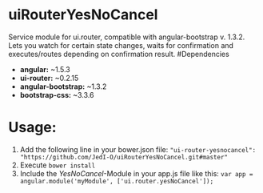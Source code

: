 # uiRouterYesNoCancel
Service module for ui.router, compatible with angular-bootstrap v. 1.3.2. Lets you watch for certain state changes, waits for confirmation and executes/routes depending on confirmation result.
#Dependencies
* **angular:** ~1.5.3
* **ui-router:** ~0.2.15
* **angular-bootstrap:** ~1.3.2
* **bootstrap-css:** ~3.3.6
# Usage:
1. Add the following line in your bower.json file: `"ui-router-yesnocancel": "https://github.com/JedI-O/uiRouterYesNoCancel.git#master"`
2. Execute `bower install`
3. Include the *YesNoCancel*-Module in your app.js file like this: `var app = angular.module('myModule', ['ui.router.yesNoCancel']);`